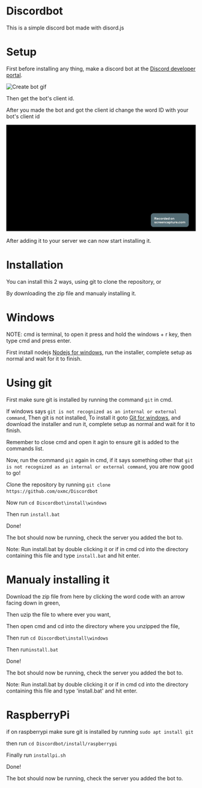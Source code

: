 # Discordbot

This is a simple discord bot made with disord.js

# Setup

First before installing any thing, make a discord bot at the <a href="https://discord.com/developers/applications">Discord developer portal</a>.

![Create bot gif](./docs/readmeassets/gifs/addbot.gif)

Then get the bot's client id.

After you made the bot and got the client id change the word ID with your bot's client id

![Bot added to server gif](./docs/readmeassets/gifs/botadded.gif)

After adding it to your server we can now start installing it.

# Installation

You can install this 2 ways, using git to clone the repository, or

By downloading the zip file and manualy installing it.

# Windows

NOTE: cmd is terminal, to open it press and hold the windows + r key, then type cmd and press enter.

First install nodejs <a href="https://nodejs.org">Nodejs for windows</a>, run the installer, complete setup as normal and wait for it to finish.


# Using git

First make sure git is installed by running the command `git` in cmd.

If windows says `git is not recognized as an internal or external command`, Then git is not installed,
To install it goto <a href="">Git for windows</a>, and download the installer and run it, complete setup as normal and wait for it to finish.

Remember to close cmd and open it agin to ensure git is added to the commands list.

Now, run the command `git` again in cmd, if it says something other that `git is not recognized as an internal or external command`, you are now good to go!

Clone the repository by running `git clone https://github.com/oxmc/Discordbot`

Now run `cd Discordbot\install\windows`

Then run `install.bat`

Done!

The bot should now be running, check the server you added the bot to.

Note: Run install.bat by double clicking it or if in cmd cd into the directory containing this file and type `install.bat` and hit enter.

# Manualy installing it

Download the zip file from here by clicking the word code with an arrow facing down in green,

Then uzip the file to where ever you want,

Then open cmd and cd into the directory where you unzipped the file,

Then run `cd Discordbot\install\windows`

Then run`install.bat`

Done!

The bot should now be running, check the server you added the bot to.

Note: Run install.bat by double clicking it or if in cmd cd into the directory containing this file and type 'install.bat' and hit enter.

# RaspberryPi

if on raspberrypi make sure git is installed by running `sudo apt install git`

then run `cd Discordbot/install/raspberrypi`

Finally run `installpi.sh`

Done!

The bot should now be running, check the server you added the bot to.
